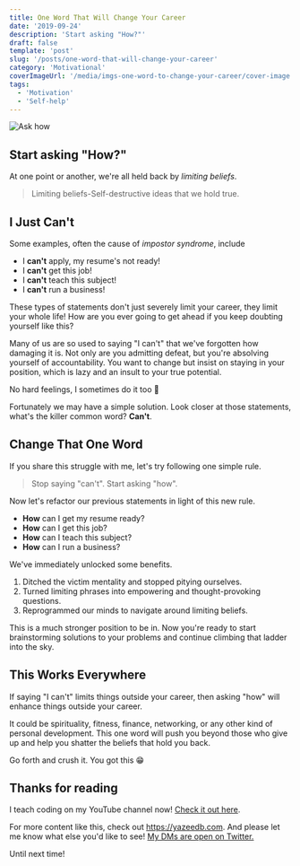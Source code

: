 ```yaml
---
title: One Word That Will Change Your Career
date: '2019-09-24'
description: 'Start asking "How?"'
draft: false
template: 'post'
slug: '/posts/one-word-that-will-change-your-career'
category: 'Motivational'
coverImageUrl: '/media/imgs-one-word-to-change-your-career/cover-image.jpeg'
tags:
  - 'Motivation'
  - 'Self-help'
---
```


![Ask how](/media/imgs-one-word-to-change-your-career/cover-image.jpeg)

## Start asking "How?"

At one point or another, we're all held back by _limiting beliefs_.

> Limiting beliefs-Self-destructive ideas that we hold true.

## I Just Can't

Some examples, often the cause of _impostor syndrome_, include

- I **can't** apply, my resume's not ready!
- I **can't** get this job!
- I **can't** teach this subject!
- I **can't** run a business!

These types of statements don't just severely limit your career, they limit your whole life! How are you ever going to get ahead if you keep doubting yourself like this?

Many of us are so used to saying "I can't" that we've forgotten how damaging it is. Not only are you admitting defeat, but you're absolving yourself of accountability. You want to change but insist on staying in your position, which is lazy and an insult to your true potential.

No hard feelings, I sometimes do it too 🙂

Fortunately we may have a simple solution. Look closer at those statements, what's the killer common word? **Can't**.

## Change That One Word

If you share this struggle with me, let's try following one simple rule.

> Stop saying "can't". Start asking "how".

Now let's refactor our previous statements in light of this new rule.

- **How** can I get my resume ready?
- **How** can I get this job?
- **How** can I teach this subject?
- **How** can I run a business?

We've immediately unlocked some benefits.

1. Ditched the victim mentality and stopped pitying ourselves.
2. Turned limiting phrases into empowering and thought-provoking questions.
3. Reprogrammed our minds to navigate around limiting beliefs.

This is a much stronger position to be in. Now you're ready to start brainstorming solutions to your problems and continue climbing that ladder into the sky.

## This Works Everywhere

If saying "I can't" limits things outside your career, then asking "how" will enhance things outside your career.

It could be spirituality, fitness, finance, networking, or any other kind of personal development. This one word will push you beyond those who give up and help you shatter the beliefs that hold you back.

Go forth and crush it. You got this 😁

## Thanks for reading

I teach coding on my YouTube channel now! [Check it out here](https://www.youtube.com/channel/UC9pYepHoYW9Hr_VLDrgLhRA?view_as=subscriber).

For more content like this, check out <a href="https://yazeedb.com">https://yazeedb.com</a>. And please let me know what else you'd like to see! [My DMs are open on Twitter.](https://twitter.com/yazeedBee)

Until next time!
